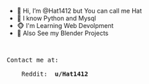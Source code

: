 - 🐶 Hi, I’m @Hat1412 but You can call me Hat
- 🦊 I know Python and Mysql
- 🐵 I'm Learning Web Devolpment
- 🐉 Also See my Blender Projects


</br>
<pre>
Contact me at: </br>
    Reddit: <strong> u/Hat1412 </strong>
</pre>

